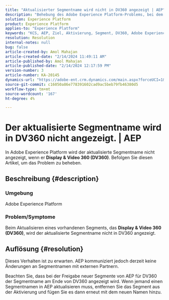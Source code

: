 ```yaml
---
title: "Aktualisierter Segmentname wird nicht in DV360 angezeigt | AEP"
description: "Behebung des Adobe Experience Platform-Problems, bei dem der aktualisierte Segmentname nicht in DV360 angezeigt wurde. Entfernen Sie das Segment und fügen Sie es erneut mit dem neuen Namen hinzu."
solution: Experience Platform
product: Experience Platform
applies-to: "Experience Platform"
keywords: "KCS, AEP, Ziel, Aktivierung, Segment, DV360, Adobe Experience Platform"
resolution: Resolution
internal-notes: null
bug: false
article-created-by: Amol Mahajan
article-created-date: "2/14/2024 11:49:11 AM"
article-published-by: Amol Mahajan
article-published-date: "2/14/2024 12:17:59 PM"
version-number: 3
article-number: KA-20145
dynamics-url: "https://adobe-ent.crm.dynamics.com/main.aspx?forceUCI=1&pagetype=entityrecord&etn=knowledgearticle&id=ac18790e-2fcb-ee11-9079-6045bd006ce9"
source-git-commit: c16050a86e778391602cad9ac5beb79fb46380d5
workflow-type: tm+mt
source-wordcount: '167'
ht-degree: 4%

---
```


# Der aktualisierte Segmentname wird in DV360 nicht angezeigt. | AEP


In Adobe Experience Platform wird der aktualisierte Segmentname nicht angezeigt, wenn er <b>Display &amp; Video 360 (DV360)</b>. Befolgen Sie diesen Artikel, um das Problem zu beheben.

## Beschreibung {#description}


### <b>Umgebung</b>

Adobe Experience Platform



### <b>Problem/Symptome</b>

Beim Aktualisieren eines vorhandenen Segments, das <b>Display &amp; Video 360 (DV360)</b>, wird der aktualisierte Segmentname nicht in DV360 angezeigt.


## Auflösung {#resolution}


Dieses Verhalten ist zu erwarten. AEP kommuniziert jedoch derzeit keine Änderungen an Segmentnamen mit externen Partnern.



Beachten Sie, dass bei der Freigabe neuer Segmente von AEP für DV360 der Segmentname am Ende von DV360 angezeigt wird. Wenn jemand einen Segmentnamen in AEP aktualisieren muss, entfernen Sie das Segment aus der Aktivierung und fügen Sie es dann erneut mit dem neuen Namen hinzu.
